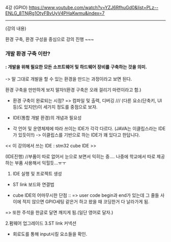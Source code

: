 4강 (GPIO)
https://www.youtube.com/watch?v=YZJ6RfhuGd0&list=PLz--ENLG_8TNjRg1OtyFBvUyV4PHaKwmu&index=7

___
(강의 내용)

환경 구축, 환경 구성을 중심으로 강의 진행 ~~~

### 개발 환경 구축 이란?
#### : 개발을 위해 필요한 모든 소프트웨어 및 하드웨어 장비를 구축하는 것을 의미.
-> 말 그대로 개발을 할 수 있는 환경을 만드는 과정이라고 보면 된다.

환경 구축을 만만하게 보지 말자!(환경 구축은 오래 걸리기 마련이라고 함.)

- 환경 구축이 완료되는 시점?
=> 컴파일 및 출력, 디버깅 /// (다른 요소(단축키, UI등)도 있지만)이 세가지 정도를 중점으로 보자.

- IDE(통합 개발 환경)의 개념과 필요성

- 각 언어 및 운영체제에 따라 쓰이는 IDE가 각각 다르다.
	(JAVA는 이클립스라는 IDE가 있듯이!!)
-> 이클립스를 기반으로 하는 IDE가 꽤 있다고 한답니다.

<< 이 강의에서 쓰는 IDE : stm32 cube IDE >>

(IDE진행) //부품이 따로 없어서 눈으로 보면서 익히는 중.... 나중에 학교에서 따로 제공하는 부품 사용해서 익힐듯...ㅠㅜ

1. IDE 실행 및 프로젝트 생성

- ST link 보드와 연결법

- cube IDE의 어마무시한 단점 :: 
=> user code begin과 end가 있는데 
그 줄들 사이에 적지 않으면 GPIO세팅 같은거 하고 왔을 때 코딩한거 다 날라가게 됨.

=> 또한 주석을 한글로 달면 깨지게 됨.(일단 영어로 달자.)


2.펌웨어 업그레이드 
3.ST link 커넥션

- 회로도를 통해 input시킬 요소들을 확인. 
